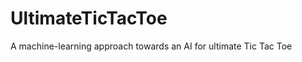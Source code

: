 UltimateTicTacToe
=================

A machine-learning approach towards an AI for ultimate Tic Tac Toe
